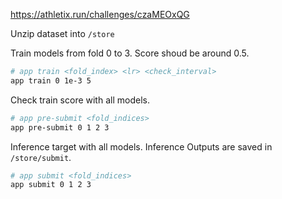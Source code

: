 https://athletix.run/challenges/czaMEOxQG

Unzip dataset into `/store`

Train models from fold 0 to 3.
Score shoud be around 0.5.

```sh
# app train <fold_index> <lr> <check_interval>
app train 0 1e-3 5
```

Check train score with all models.
```sh
# app pre-submit <fold_indices>
app pre-submit 0 1 2 3
```

Inference target with all models.
Inference Outputs are saved in `/store/submit`.

```sh
# app submit <fold_indices>
app submit 0 1 2 3
```
